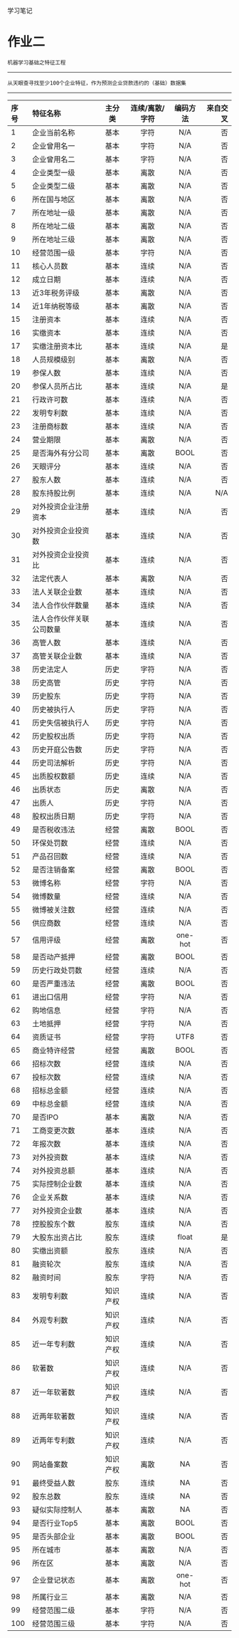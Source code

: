 学习笔记

作业二
===
    机器学习基础之特征工程
------
    从天眼查寻找至少100个企业特征，作为预测企业贷款违约的（基础）数据集
***


序号|特征名称|主分类|连续/离散/字符|编码方法|来自交叉
|:---|:---|:--:|:---:|:--:|---:
1|企业当前名称|基本|字符|N/A|否
2|企业曾用名一|基本|字符|N/A|否
3|企业曾用名二|基本|字符|N/A|否
4|企业类型一级|基本|离散|N/A|否
5|企业类型二级|基本|离散|N/A|否
6|所在国与地区|基本|离散|N/A|否
7|所在地址一级|基本|离散|N/A|否
8|所在地址二级|基本|离散|N/A|否
9|所在地址三级|基本|离散|N/A|否
10|经营范围一级|基本|字符|N/A|否
11|核心人员数|基本|连续|N/A|否
12|成立日期|基本|连续|N/A|否
13|近3年税务评级|基本|离散|N/A|否
14|近1年纳税等级|基本|离散|N/A|否
15|注册资本|基本|连续|N/A|否
16|实缴资本|基本|连续|N/A|否
17|实缴注册资本比|基本|连续|N/A|是
18|人员规模级别|基本|离散|N/A|否
19|参保人数|基本|连续|N/A|否
20|参保人员所占比|基本|连续|N/A|是
21|行政许可数|基本|连续|N/A|否
22|发明专利数|基本|连续|N/A|否
23|注册商标数|基本|连续|N/A|否
24|营业期限|基本|离散|N/A|否
25|是否海外有分公司|基本|离散|BOOL|否
26|天眼评分|基本|连续|N/A|否
27|股东人数|基本|连续|N/A|否
28|股东持股比例|基本|连续|N/A|N/A
29|对外投资企业注册资本|基本|连续|N/A|否
30|对外投资企业投资数|基本|连续|N/A|否
31|对外投资企业投资比|基本|连续|N/A|否
32|法定代表人|基本|离散|N/A|否
33|法人关联企业数|基本|连续|N/A|否
34|法人合作伙伴数量|基本|连续|N/A|否
35|法人合作伙伴关联公司数量|基本|连续|N/A|否
36|高管人数|基本|连续|N/A|否
37|高管关联企业数|基本|连续|N/A|否
38|历史法定人|历史|字符|N/A|否
38|历史高管|历史|字符|N/A|否
39|历史股东|历史|字符|N/A|否
40|历史被执行人|历史|字符|N/A|否
41|历史失信被执行人|历史|字符|N/A|否
42|历史股权出质|历史|字符|N/A|否
43|历史开庭公告数|历史|字符|N/A|否
44|历史司法解析|历史|字符|N/A|否
45|出质股权数额|历史|连续|N/A|否
46|出质状态|历史|离散|N/A|否
47|出质人|历史|字符|N/A|否
48|股权出质日期|历史|字符|N/A|否
49|是否税收违法|经营|离散|BOOL|否
50|环保处罚数|经营|连续|N/A|否
51|产品召回数|经营|连续|N/A|否
52|是否注销备案|经营|离散|BOOL|否
53|微博名称|经营|字符|N/A|否
54|微博数量|经营|连续|N/A|否
55|微博被关注数|经营|连续|N/A|否
56|供应商数|经营|连续|N/A|否
57|信用评级|经营|离散|one-hot|否
58|是否动产抵押|经营|离散|BOOL|否
59|历史行政处罚数|经营|连续|N/A|否
60|是否严重违法|经营|离散|BOOL|否
61|进出口信用|经营|字符|N/A|否
62|购地信息|经营|字符|N/A|否
63|土地抵押|经营|字符|N/A|否
64|资质证书|经营|字符|UTF8|否
65|商业特许经营|经营|离散|BOOL|否
66|招标次数|经营|连续|N/A|否
67|投标次数|经营|连续|N/A|否
68|招标总金额|经营|连续|N/A|否
69|中标总金额|经营|连续|N/A|否
70|是否IPO|基本|离散|N/A|否
71|工商变更次数|基本|连续|N/A|否
72|年报次数|基本|连续|N/A|否
73|对外投资数|基本|连续|N/A|否
74|对外投资总额|基本|连续|N/A|否
75|实际控制企业数|基本|连续|N/A|否
76|企业关系数|基本|连续|N/A|否
77|对外投资企业数|基本|连续|N/A|否
78|控股股东个数|股东|连续|N/A|否
79|大股东出资占比|股东|连续|float|是
80|实缴出资额|股东|连续|N/A|否
81|融资轮次|股东|连续|N/A|否
82|融资时间|股东|字符|N/A|否
83|发明专利数|知识产权|连续|N/A|否
84|外观专利数|知识产权|连续|N/A|否
85|近一年专利数|知识产权|连续|N/A|否
86|软著数|知识产权|连续|N/A|否
87|近一年软著数|知识产权|连续|N/A|否
88|近两年软著数|知识产权|连续|N/A|否
89|近两年专利数|知识产权|连续|N/A|否
90|网站备案数|知识产权|离散|NA|否
91|最终受益人数|股东|连续|NA|否
92|股东总数|股东|连续|NA|否
93|疑似实际控制人|基本|离散|NA|否
94|是否行业Top5|基本|离散|BOOL|否
95|是否头部企业|基本|离散|BOOL|否
95|所在城市|基本|离散|N/A|否
96|所在区|基本|离散|N/A|否
97|企业登记状态|基本|离散|one-hot|否
98|所属行业三|基本|离散|N/A|否
99|经营范围二级|基本|字符|N/A|否
100|经营范围三级|基本|字符|N/A|否
